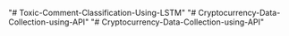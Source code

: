 "# Toxic-Comment-Classification-Using-LSTM" 
"# Cryptocurrency-Data-Collection-using-API" 
"# Cryptocurrency-Data-Collection-using-API" 
